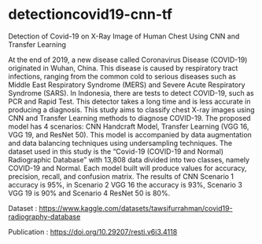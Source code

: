 # detectioncovid19-cnn-tf
Detection of Covid-19 on X-Ray Image of Human Chest Using CNN and Transfer Learning

At the end of 2019, a new disease called Coronavirus Disease (COVID-19) originated in Wuhan, China. This disease is caused by respiratory tract infections, ranging from the common cold to serious diseases such as Middle East Respiratory Syndrome (MERS) and Severe Acute Respiratory Syndrome (SARS). In Indonesia, there are tests to detect COVID-19, such as PCR and Rapid Test. This detector takes a long time and is less accurate in producing a diagnosis. This study aims to classify chest X-ray images using CNN and Transfer Learning methods to diagnose COVID-19. The proposed model has 4 scenarios: CNN Handcraft Model, Transfer Learning (VGG 16, VGG 19, and ResNet 50). This model is accompanied by data augmentation and data balancing techniques using undersampling techniques. The dataset used in this study is the “Covid-19 (COVID-19 and Normal) Radiographic Database” with 13,808 data divided into two classes, namely COVID-19 and Normal. Each model built will produce values for accuracy, precision, recall, and confusion matrix. The results of CNN Scenario 1 accuracy is 95%, in Scenario 2 VGG 16 the accuracy is 93%, Scenario 3 VGG 19 is 90% and Scenario 4 ResNet 50 is 80%.

Dataset : https://www.kaggle.com/datasets/tawsifurrahman/covid19-radiography-database

Publication : https://doi.org/10.29207/resti.v6i3.4118
